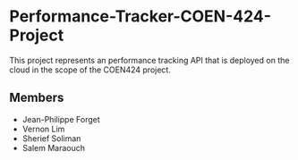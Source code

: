# Performance-Tracker-COEN-424-Project
This project represents an performance tracking API that is deployed on the cloud in the scope of the COEN424 project.

## Members
* Jean-Philippe Forget
* Vernon Lim
* Sherief Soliman
* Salem Maraouch
